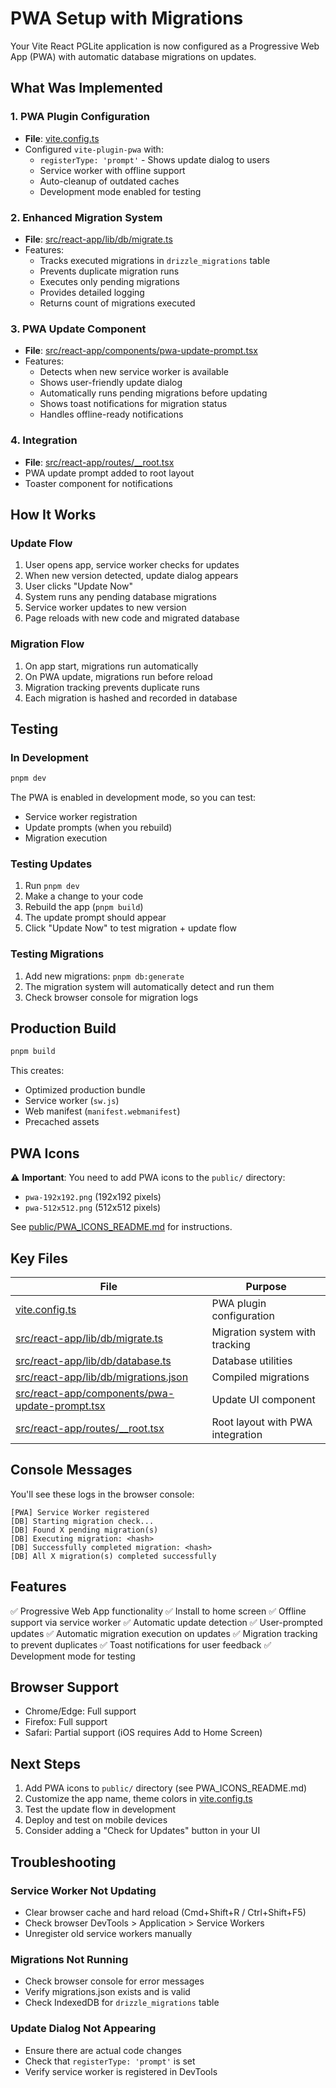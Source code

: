 # PWA Setup with Migrations

Your Vite React PGLite application is now configured as a Progressive Web App (PWA) with automatic database migrations on updates.

## What Was Implemented

### 1. PWA Plugin Configuration
- **File**: [vite.config.ts](vite.config.ts#L21)
- Configured `vite-plugin-pwa` with:
  - `registerType: 'prompt'` - Shows update dialog to users
  - Service worker with offline support
  - Auto-cleanup of outdated caches
  - Development mode enabled for testing

### 2. Enhanced Migration System
- **File**: [src/react-app/lib/db/migrate.ts](src/react-app/lib/db/migrate.ts)
- Features:
  - Tracks executed migrations in `drizzle_migrations` table
  - Prevents duplicate migration runs
  - Executes only pending migrations
  - Provides detailed logging
  - Returns count of migrations executed

### 3. PWA Update Component
- **File**: [src/react-app/components/pwa-update-prompt.tsx](src/react-app/components/pwa-update-prompt.tsx)
- Features:
  - Detects when new service worker is available
  - Shows user-friendly update dialog
  - Automatically runs pending migrations before updating
  - Shows toast notifications for migration status
  - Handles offline-ready notifications

### 4. Integration
- **File**: [src/react-app/routes/__root.tsx](src/react-app/routes/__root.tsx#L75)
- PWA update prompt added to root layout
- Toaster component for notifications

## How It Works

### Update Flow
1. User opens app, service worker checks for updates
2. When new version detected, update dialog appears
3. User clicks "Update Now"
4. System runs any pending database migrations
5. Service worker updates to new version
6. Page reloads with new code and migrated database

### Migration Flow
1. On app start, migrations run automatically
2. On PWA update, migrations run before reload
3. Migration tracking prevents duplicate runs
4. Each migration is hashed and recorded in database

## Testing

### In Development
```bash
pnpm dev
```

The PWA is enabled in development mode, so you can test:
- Service worker registration
- Update prompts (when you rebuild)
- Migration execution

### Testing Updates
1. Run `pnpm dev`
2. Make a change to your code
3. Rebuild the app (`pnpm build`)
4. The update prompt should appear
5. Click "Update Now" to test migration + update flow

### Testing Migrations
1. Add new migrations: `pnpm db:generate`
2. The migration system will automatically detect and run them
3. Check browser console for migration logs

## Production Build
```bash
pnpm build
```

This creates:
- Optimized production bundle
- Service worker (`sw.js`)
- Web manifest (`manifest.webmanifest`)
- Precached assets

## PWA Icons

⚠️ **Important**: You need to add PWA icons to the `public/` directory:
- `pwa-192x192.png` (192x192 pixels)
- `pwa-512x512.png` (512x512 pixels)

See [public/PWA_ICONS_README.md](public/PWA_ICONS_README.md) for instructions.

## Key Files

| File | Purpose |
|------|---------|
| [vite.config.ts](vite.config.ts) | PWA plugin configuration |
| [src/react-app/lib/db/migrate.ts](src/react-app/lib/db/migrate.ts) | Migration system with tracking |
| [src/react-app/lib/db/database.ts](src/react-app/lib/db/database.ts) | Database utilities |
| [src/react-app/lib/db/migrations.json](src/react-app/lib/db/migrations.json) | Compiled migrations |
| [src/react-app/components/pwa-update-prompt.tsx](src/react-app/components/pwa-update-prompt.tsx) | Update UI component |
| [src/react-app/routes/__root.tsx](src/react-app/routes/__root.tsx) | Root layout with PWA integration |

## Console Messages

You'll see these logs in the browser console:

```
[PWA] Service Worker registered
[DB] Starting migration check...
[DB] Found X pending migration(s)
[DB] Executing migration: <hash>
[DB] Successfully completed migration: <hash>
[DB] All X migration(s) completed successfully
```

## Features

✅ Progressive Web App functionality
✅ Install to home screen
✅ Offline support via service worker
✅ Automatic update detection
✅ User-prompted updates
✅ Automatic migration execution on updates
✅ Migration tracking to prevent duplicates
✅ Toast notifications for user feedback
✅ Development mode for testing

## Browser Support

- Chrome/Edge: Full support
- Firefox: Full support
- Safari: Partial support (iOS requires Add to Home Screen)

## Next Steps

1. Add PWA icons to `public/` directory (see PWA_ICONS_README.md)
2. Customize the app name, theme colors in [vite.config.ts](vite.config.ts#L24)
3. Test the update flow in development
4. Deploy and test on mobile devices
5. Consider adding a "Check for Updates" button in your UI

## Troubleshooting

### Service Worker Not Updating
- Clear browser cache and hard reload (Cmd+Shift+R / Ctrl+Shift+F5)
- Check browser DevTools > Application > Service Workers
- Unregister old service workers manually

### Migrations Not Running
- Check browser console for error messages
- Verify migrations.json exists and is valid
- Check IndexedDB for `drizzle_migrations` table

### Update Dialog Not Appearing
- Ensure there are actual code changes
- Check that `registerType: 'prompt'` is set
- Verify service worker is registered in DevTools
